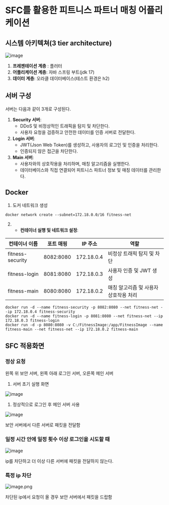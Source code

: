 # SFC를 활용한 피트니스 파트너 매칭 어플리케이션

## 시스템 아키텍쳐(3 tier architecture)

![image](https://github.com/user-attachments/assets/cd3affa9-49b4-4b86-922d-b288e507f6ef)

1. **프레젠테이션 계층** : 플러터
2. **어플리케이션 계층**: 자바 스프링 부트(jdk 17)
3. **데이터 계층**: 오라클 데이터베이스(테스트 환경은 h2)

## 서버 구성

서버는 다음과 같이 3개로 구성된다.

1. **Security 서버**:
    - DDoS 및 비정상적인 트래픽을 탐지 및 차단한다.
    - 사용자 요청을 검증하고 안전한 데이터를 인증 서버로 전달한다.
2. **Login 서버**:
    - JWT(Json Web Token)를 생성하고, 사용자의 로그인 및 인증을 처리한다.
    - 인증되지 않은 접근을 차단한다.
3. **Main 서버**:
    - 사용자와의 상호작용을 처리하며, 매칭 알고리즘을 실행한다.
    - 데이터베이스와 직접 연결되어 피트니스 파트너 정보 및 매칭 데이터를 관리한다.
  
## Docker

1. 도커 네트워크 생성
   
```
docker network create --subnet=172.18.0.0/16 fitness-net
```

2. - **컨테이너 실행 및 네트워크 설정**:
    
| **컨테이너 이름** | **포트 매핑** | **IP 주소** | **역할** |
| --- | --- | --- | --- |
| fitness-security | 8082:8080 | 172.18.0.4 | 비정상 트래픽 탐지 및 차단 |
| fitness-login | 8081:8080 | 172.18.0.3 | 사용자 인증 및 JWT 생성 |
| fitness-main | 8080:8080 | 172.18.0.2 | 매칭 알고리즘 및 사용자 상호작용 처리 |

```
docker run -d --name fitness-security -p 8082:8080 --net fitness-net --ip 172.18.0.4 fitness-security
docker run -d --name fitness-login -p 8081:8080 --net fitness-net --ip 172.18.0.3 fitness-login
docker run -d -p 8080:8080 -v C:/FitnessImage:/app/FitnessImage --name fitness-main --net fitness-net --ip 172.18.0.2 fitness-main
```

## SFC 적용화면
### 정상 요청

왼쪽 위 보안 서버, 왼쪽 아래 로그인 서버, 오른쪽 메인 서버

1. 서버 초기 실행 화면

![image](https://github.com/user-attachments/assets/5e75f1d5-b97a-411d-85ba-ece4727b8f76)

1. 정상적으로 로그인 후 메인 서버 사용

![image](https://github.com/user-attachments/assets/7998f79f-adba-467e-bbab-e1bd86ef0f26)

보안 서버에서 다른 서버로 패킷을 전달함

### 일정 시간 안에 일정 횟수 이상 로그인을 시도할 때

![image](https://github.com/user-attachments/assets/208d6884-6129-486d-9c4c-8b758e7b3c8c)


ip를 차단하고 더 이상 다른 서버에 패킷을 전달하지 않는다.

### 특정 ip 차단

![image.png](https://prod-files-secure.s3.us-west-2.amazonaws.com/74aed667-2d91-49a8-9181-6404c1afa8e5/e5069b70-0582-4d5b-8c5c-c9cf05ae2048/image.png)

차단된 ip에서 요청이 올 경우 보안 서버에서 패킷을 드랍함




